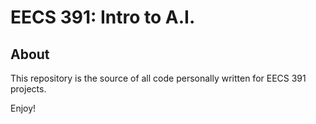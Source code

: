 # EECS 391: Intro to A.I.

## About

This repository is the source of all code personally written for EECS 391 projects.

Enjoy!
